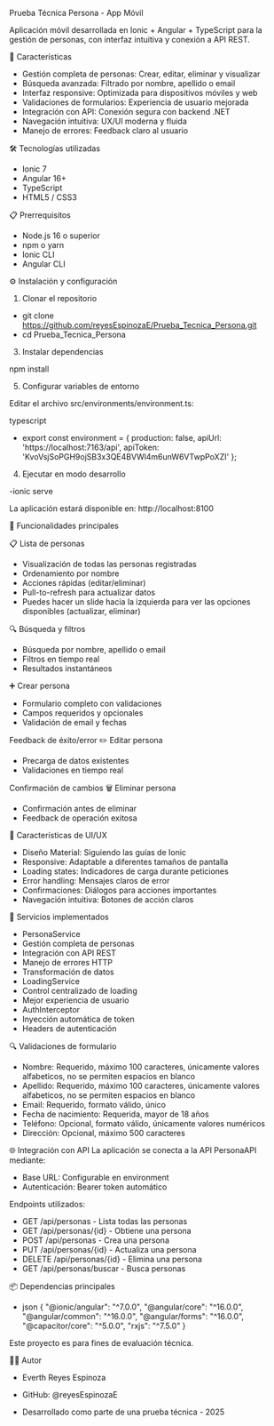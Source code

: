 Prueba Técnica Persona - App Móvil

Aplicación móvil desarrollada en Ionic + Angular + TypeScript para la gestión de personas, con interfaz intuitiva y conexión a API REST.

🚀 Características
- Gestión completa de personas: Crear, editar, eliminar y visualizar
- Búsqueda avanzada: Filtrado por nombre, apellido o email
- Interfaz responsive: Optimizada para dispositivos móviles y web
- Validaciones de formularios: Experiencia de usuario mejorada
- Integración con API: Conexión segura con backend .NET
- Navegación intuitiva: UX/UI moderna y fluida
- Manejo de errores: Feedback claro al usuario

🛠️ Tecnologías utilizadas
- Ionic 7
- Angular 16+
- TypeScript
- HTML5 / CSS3

📋 Prerrequisitos
- Node.js 16 o superior
- npm o yarn
- Ionic CLI
- Angular CLI

⚙️ Instalación y configuración

1. Clonar el repositorio
- git clone https://github.com/reyesEspinozaE/Prueba_Tecnica_Persona.git
- cd Prueba_Tecnica_Persona

3. Instalar dependencias

npm install

5. Configurar variables de entorno
   
Editar el archivo src/environments/environment.ts:

typescript
- export const environment = {
  production: false,
  apiUrl: 'https://localhost:7163/api',
  apiToken: 'KvoVsjSoPGH9ojSB3x3QE4BVWl4m6unW6VTwpPoXZI'
};

4. Ejecutar en modo desarrollo

-ionic serve

La aplicación estará disponible en: http://localhost:8100

🎯 Funcionalidades principales

📋 Lista de personas
- Visualización de todas las personas registradas
- Ordenamiento por nombre
- Acciones rápidas (editar/eliminar)
- Pull-to-refresh para actualizar datos
- Puedes hacer un slide hacia la izquierda para ver las opciones disponibles (actualizar, eliminar)

🔍 Búsqueda y filtros
- Búsqueda por nombre, apellido o email
- Filtros en tiempo real
- Resultados instantáneos

➕ Crear persona

- Formulario completo con validaciones
- Campos requeridos y opcionales
- Validación de email y fechas

Feedback de éxito/error
✏️ Editar persona
- Precarga de datos existentes
- Validaciones en tiempo real

Confirmación de cambios
🗑️ Eliminar persona

- Confirmación antes de eliminar
- Feedback de operación exitosa

🎨 Características de UI/UX

- Diseño Material: Siguiendo las guías de Ionic
- Responsive: Adaptable a diferentes tamaños de pantalla
- Loading states: Indicadores de carga durante peticiones
- Error handling: Mensajes claros de error
- Confirmaciones: Diálogos para acciones importantes
- Navegación intuitiva: Botones de acción claros

🔧 Servicios implementados

- PersonaService
- Gestión completa de personas
- Integración con API REST
- Manejo de errores HTTP
- Transformación de datos
- LoadingService
- Control centralizado de loading
- Mejor experiencia de usuario
- AuthInterceptor
- Inyección automática de token
- Headers de autenticación

🔍 Validaciones de formulario

- Nombre: Requerido, máximo 100 caracteres, únicamente valores alfabeticos, no se permiten espacios en blanco
- Apellido: Requerido, máximo 100 caracteres, únicamente valores alfabeticos, no se permiten espacios en blanco
- Email: Requerido, formato válido, único
- Fecha de nacimiento: Requerida, mayor de 18 años
- Teléfono: Opcional, formato válido, únicamente valores numéricos
- Dirección: Opcional, máximo 500 caracteres
  
🌐 Integración con API
La aplicación se conecta a la API PersonaAPI mediante:

- Base URL: Configurable en environment
- Autenticación: Bearer token automático

Endpoints utilizados:
- GET /api/personas - Lista todas las personas
- GET /api/personas/{id} - Obtiene una persona
- POST /api/personas - Crea una persona
- PUT /api/personas/{id} - Actualiza una persona
- DELETE /api/personas/{id} - Elimina una persona
- GET /api/personas/buscar - Busca personas

📦 Dependencias principales
- json
{
  "@ionic/angular": "^7.0.0",
  "@angular/core": "^16.0.0",
  "@angular/common": "^16.0.0",
  "@angular/forms": "^16.0.0",
  "@capacitor/core": "^5.0.0",
  "rxjs": "^7.5.0"
}

Este proyecto es para fines de evaluación técnica.

👨‍💻 Autor
- Everth Reyes Espinoza

- GitHub: @reyesEspinozaE
- Desarrollado como parte de una prueba técnica - 2025
